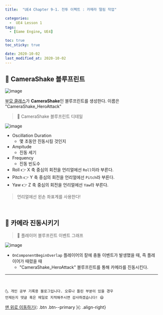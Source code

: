 ```yaml
---
title:  "UE4 Chapter 9-1. 전투 이펙트 : 카메라 떨림 작업" 

categories:
  -  UE4 Lesson 1 
tags:
  - [Game Engine, UE4]

toc: true
toc_sticky: true

date: 2020-10-02
last_modified_at: 2020-10-02
---
```


## 🚖 CameraShake 블루프린트

![image](https://user-images.githubusercontent.com/42318591/94898818-26299c00-04cd-11eb-9113-9efa9cb34850.png)

<u>부모 클래스</u>가 **CameraShake**인 블루프린트를 생성한다. 이름은 "CameraShake_HeroAttack"


> 🚩 CameraShake 블루프린트 디테일

![image](https://user-images.githubusercontent.com/42318591/94899481-62113100-04ce-11eb-9a46-fbf6fc9a91ba.png)

- Oscillation Duration
  - 몇 초동안 진동시킬 것인지
- Ampitude
  - 진동 세기
- Frequency
  - 진동 빈도수
- Roll 👉 X 축 중심의 회전을 언리얼에선 `Roll`이라 부른다.
- Pitch 👉 Y 축 중심의 회전을 언리얼에선 `Pitch`라 부른다.
- Yaw 👉 Z 축 중심의 회전을 언리얼에선 `Yaw`라 부른다.

> 언리얼에선 왼손 좌표계를 사용한다!

<br>

## 🚖 카메라 진동시키기

> 🚩 플레이어 블루프린트 이벤트 그래프

![image](https://user-images.githubusercontent.com/42318591/94899563-84a34a00-04ce-11eb-960e-8d7bb21b270a.png)

- `OnComponentBeginOverlap` 플레이어의 칼에 충돌 이벤트가 발생했을 때, 즉 플레이어가 때렸을 때
  - "CameraShake_HeroAttack" 블루프린트를 통해 카메라를 진동시킨다.

***
<br>

    🌜 개인 공부 기록용 블로그입니다. 오류나 틀린 부분이 있을 경우 
    언제든지 댓글 혹은 메일로 지적해주시면 감사하겠습니다! 😄

[맨 위로 이동하기](#){: .btn .btn--primary }{: .align-right}